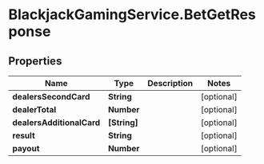# BlackjackGamingService.BetGetResponse

## Properties

Name | Type | Description | Notes
------------ | ------------- | ------------- | -------------
**dealersSecondCard** | **String** |  | [optional] 
**dealerTotal** | **Number** |  | [optional] 
**dealersAdditionalCard** | **[String]** |  | [optional] 
**result** | **String** |  | [optional] 
**payout** | **Number** |  | [optional] 


